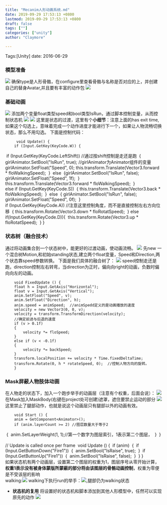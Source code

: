 ```yaml
---
title: "Mecanim人形动画系统.md"
date: 2019-09-29 17:53:13 +0800
lastmod: 2019-09-29 17:53:13 +0800
draft: false
tags: [""]
categories: ["unity"]
author: "Claymore"

---
```

Tags:[Unity]  date: 2016-06-29

### 模型准备
![](http://claymore.wang:5000/uploads/big/2dcf19a358a5f31fae80ca0a907cb257.png)
确保type是人形骨骼，在configure里查看骨骼与名称是否对应的上，并创建自己的替身Avatar,并且要有丰富的动作包
![](http://claymore.wang:5000/uploads/big/09fb265fc086f3cf020d677416ea7f30.png)

<!-- more -->

### 基础动画

![](http://claymore.wang:5000/uploads/big/bb688332504250107e2d6447b3ec103f.png)
添加两个变量float类型speed和bool类型IsRun，通过脚本控制变量，从而控制状态机
![](http://claymore.wang:5000/uploads/big/68d2f1840dbcf0dfdb8a027a382443af.png)   ![](http://claymore.wang:5000/uploads/big/b0abd8ea0bee377f8088605f55719a5d.png)
这里是状态的过渡，这里有个**小细节**：注意上面的has exit time,如果这个勾选上，意味着完成一个动作进度才能进行下一个，如果让人物流畅切换状态，那么不用勾选。
下面是控制代码：        
        
         void Update() {
        if (Input.GetKey(KeyCode.W)) {
​            if (Input.GetKey(KeyCode.LeftShift)) //通过按shift控制是走还是跑
​            {
​                girlAnimator.SetBool("IsRun", true); //girlAnimator为Animator组件的变量
​                girlAnimator.SetFloat("Speed", 0);
​                this.transform.Translate(Vector3.forward * floWalkingSpeed);
​            }
​            else
​            {
​                girlAnimator.SetBool("IsRun", false);
​                girlAnimator.SetFloat("Speed", 1f);
​            }
​            this.transform.Translate(Vector3.forward * floWalkingSpeed);
​        }
​    
​        else if (Input.GetKey(KeyCode.S))
​        {
​            this.transform.Translate(Vector3.back * floWalkingSpeed);
​        }
​        else
​        {
​            girlAnimator.SetBool("IsRun", false);
​            girlAnimator.SetFloat("Speed", 0f);
​        }
​    
​        if (Input.GetKey(KeyCode.A)) //注意这里控制角度，而不是直接控制左右方向位移
​        {
​            this.transform.Rotate(Vector3.down * floRotatSpeed);
​        } else if(Input.GetKey(KeyCode.D)){
​            this.transform.Rotate(Vector3.up * floRotatSpeed);
​        }  } 

### 状态树（融合技术）
通过将动画集合到一个状态树中，能更好的过渡动画，使动画流畅。
![](http://claymore.wang:5000/uploads/big/49560efb7fe5cc3804d0cb21f7d174fa.png)
先new 一个混合树Motion,和初始standing状态,建立两个float变量，Speed和Direction,两个状态靠speed参数转换。
下面是我们具体的融合树了：
![](http://claymore.wang:5000/uploads/big/cda06561770c1b1f6bca7d43611d7474.png)
speed控制走还是跑，direction控制左右转弯，当direction为正时，偏向向right的动画，负数时偏向向左的动画。

        void FixedUpdate () {
        float h = Input.GetAxis("Horizontal");
        float v = Input.GetAxis("Vertical");
        anim.SetFloat("Speed", v);
        anim.SetFloat("Direction", h);
        anim.speed = animSpeed;  //animSpedd定义的是动画播放的速度
        velocity = new Vector3(0, 0, v);
        velocity = transform.TransformDirection(velocity);
        //确定前进与后退的速度
        if (v > 0.1f)
        {
            velocity *= floSpeed;
        }
        else if (v < -0.1f)
        {
            velocity *= backSpeed;
        }
        transform.localPosition += velocity * Time.fixedDeltaTime;
        transform.Rotate(0, h * rotateSpeed, 0);  //控制人物方向的旋转。
        }
### Mask屏蔽人物肢体动画
在人物走的状态下，加入一个跑步举手的动画层（注意有个权重，后面会说）：
![](http://claymore.wang:5000/uploads/big/a2f5db34a15fe4955e689970c6a1263e.png)
在Mask加入MaskBody(右键在project处可创建)遮罩，遮住要禁止运动的部分
![](http://claymore.wang:5000/uploads/big/0dd084f1c11fce0c2747e37b3b2f461c.png)
这里禁止了腿部动作，也就是说这个动画层只有腿部以外的动画有效。
        
        void Start () {
        anim = GetComponent<Animator>();
        if (anim.layerCount >= 2) //图层数量大于等于2
​        {
​            anim.SetLayerWeight(1, 1);//第一个数字为图层索引，1表示第二个图层，
​        }
​            }
​    
​            // Update is called once per frame
​            void Update () {
​              if (anim)
​             {
​            if (Input.GetButtonDown("Fire1"))
​            {
​                anim.SetBool("IsRaise", true);
​            }
​            if (Input.GetButtonUp("Fire1"))
​            {
​                anim.SetBool("IsRaise", false);
​            }
​            }
​            }    
如果状态机有两个动画层，设置第二个图层的权重为1，图层序号从零开始计算，**权重1表示没有被身体蒙版所蒙蔽的部分将由该图层的骨骼动画控制**，权重为零便是不受该层的影响    
walking:![](http://claymore.wang:5000/uploads/big/13e64f3bca09fb7ee133e73906d87f42.png)
walking下执行run的举手：![](http://claymore.wang:5000/uploads/big/161791a6659e2d67ab93ffa7c00b51ba.png),腿部仍为walking状态

* **状态机的复用**
  将设置好的状态机和脚本添加到其他人形模型中，任然可以实现原先的动作
  ![](http://claymore.wang:5000/uploads/big/e672b0e9f34eb55ae32a43cfa44d7e34.png)
        